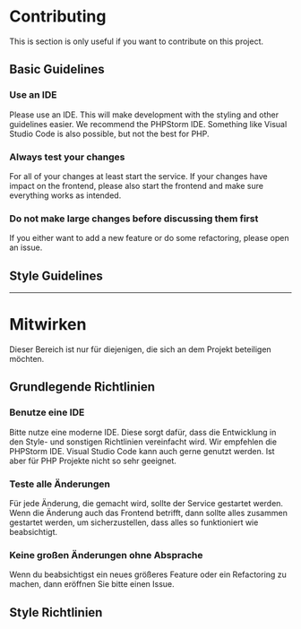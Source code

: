 # Contributing

This is section is only useful if you want to contribute on this project.

## Basic Guidelines

### Use an IDE

Please use an IDE. This will make development with the styling and other guidelines easier.
We recommend the PHPStorm IDE. Something like Visual Studio Code is
also possible, but not the best for PHP.

### Always test your changes

For all of your changes at least start the service. If your changes have impact on the frontend,
please also start the frontend and make sure everything works as intended.

### Do not make large changes before discussing them first

If you either want to add a new feature or do some refactoring, please open an issue.

## Style Guidelines



---

# Mitwirken

Dieser Bereich ist nur für diejenigen, die sich an dem Projekt beteiligen möchten.

## Grundlegende Richtlinien

### Benutze eine IDE

Bitte nutze eine moderne IDE. Diese sorgt dafür, dass die Entwicklung in den Style- und sonstigen Richtlinien
vereinfacht wird. Wir empfehlen die PHPStorm IDE. Visual Studio Code kann auch
gerne genutzt werden. Ist aber für PHP Projekte nicht so sehr geeignet.

### Teste alle Änderungen

Für jede Änderung, die gemacht wird, sollte der Service gestartet werden. Wenn die Änderung auch das Frontend betrifft,
dann sollte alles zusammen gestartet werden, um sicherzustellen, dass alles so funktioniert wie beabsichtigt.

### Keine großen Änderungen ohne Absprache

Wenn du beabsichtigst ein neues größeres Feature oder ein Refactoring zu machen, dann eröffnen Sie bitte einen Issue.

## Style Richtlinien


